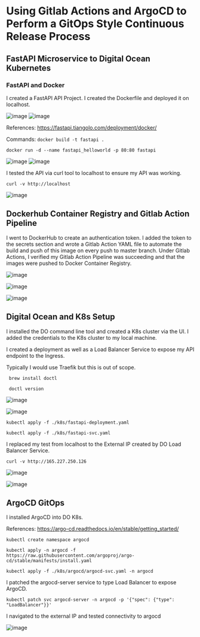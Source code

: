 # Using Gitlab Actions and ArgoCD to Perform a GitOps Style Continuous Release Process 
## FastAPI Microservice to Digital Ocean Kubernetes

### FastAPI and Docker

I created a FastAPI API Project. I created the Dockerfile and deployed it on localhost.

![image](https://user-images.githubusercontent.com/4943759/146966873-9c1a0664-b9b1-4839-aa4f-5126be0cb401.png)
![image](https://user-images.githubusercontent.com/4943759/146967012-5a3d04f8-a41b-4de2-8d6a-90cd36c26dd8.png)

References: https://fastapi.tiangolo.com/deployment/docker/

Commands: 
```docker build -t fastapi .```

```docker run -d --name fastapi_helloworld -p 80:80 fastapi```

![image](https://user-images.githubusercontent.com/4943759/146967761-58e55d10-09ee-40f3-8f99-855712bb49c0.png)
![image](https://user-images.githubusercontent.com/4943759/146967829-bc93208d-1268-4726-93b7-3a35fa8645f7.png)

I tested the API via curl tool to localhost to ensure my API was working.

```curl -v http://localhost```

![image](https://user-images.githubusercontent.com/4943759/146967869-f4240397-5931-4181-bef7-8748db3a96f3.png)

## Dockerhub Container Registry and Gitlab Action Pipeline

I went to DockerHub to create an authentication token. I added the token to the secrets section and wrote a Gitlab Action YAML file to automate the build and push of this image on every push to master branch. Under Gitlab Actions, I verified my Gitlab Action Pipeline was succeeding and that the images were pushed to Docker Container Registry.

![image](https://user-images.githubusercontent.com/4943759/146968616-851ec732-320d-4c47-b05e-f0e4844e4a66.png)

![image](https://user-images.githubusercontent.com/4943759/146968888-3b093499-24b8-4faa-af40-afab0ed4b708.png)

![image](https://user-images.githubusercontent.com/4943759/146969065-3370fb73-1885-439a-9253-274df5e18575.png)

## Digital Ocean and K8s Setup

I installed the DO command line tool and created a K8s cluster via the UI.  I added the credentials to the K8s cluster to my local machine. 

I created a deployment as well as a Load Balancer Service to expose my API endpoint to the Ingress. 

Typically I would use Traefik but this is out of scope.

``` brew install doctl```

``` doctl version```

![image](https://user-images.githubusercontent.com/4943759/146969430-6e7d1435-e1a6-48ae-a144-30f5ed51d366.png)

![image](https://user-images.githubusercontent.com/4943759/146969462-01fc44fe-3fe7-4bd8-bccd-db84e201e914.png)

``` kubectl apply -f ./k8s/fastapi-deployment.yaml ```

``` kubectl apply -f ./k8s/fastapi-svc.yaml ```


I replaced my test from localhost to the External IP created by DO Load Balancer Service.

```curl -v http://165.227.250.126```

![image](https://user-images.githubusercontent.com/4943759/146969874-97db6031-1ef1-4cbe-9d6c-74d343bb1608.png)

![image](https://user-images.githubusercontent.com/4943759/146969316-2b116aea-8ecc-41c0-a74d-abff44eac4ca.png)


## ArgoCD GitOps

I installed ArgoCD into DO K8s. 

References: https://argo-cd.readthedocs.io/en/stable/getting_started/

``` kubectl create namespace argocd ```

``` kubectl apply -n argocd -f https://raw.githubusercontent.com/argoproj/argo-cd/stable/manifests/install.yaml ```

``` kubectl apply -f ./k8s/argocd/argocd-svc.yaml -n argocd ```

I patched the argocd-server service to type Load Balancer to expose ArgoCD.

```kubectl patch svc argocd-server -n argocd -p '{"spec": {"type": "LoadBalancer"}}'```

I navigated to the external IP and tested connectivity to argocd

![image](https://user-images.githubusercontent.com/4943759/146974462-cc0577c9-629c-4409-a175-298702c35e07.png)

